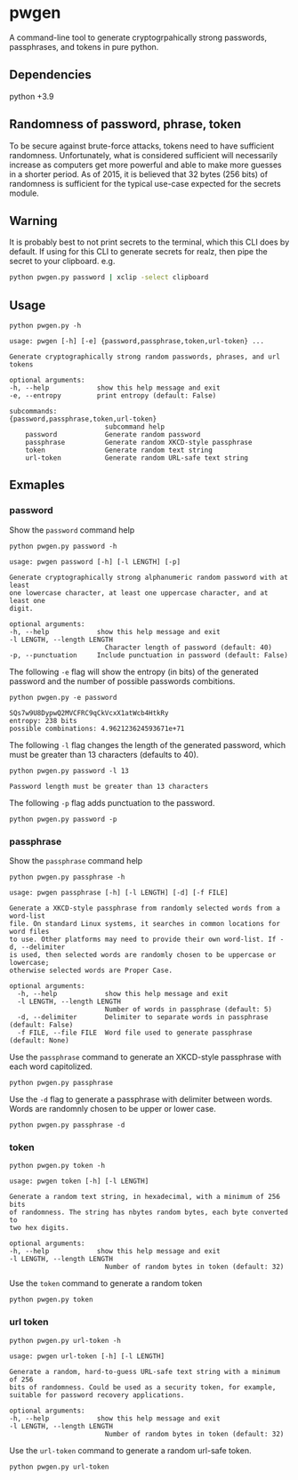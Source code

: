 # pwgen

A command-line tool to generate cryptogrpahically strong passwords, passphrases, 
and tokens in pure python.

## Dependencies

python +3.9

## Randomness of password, phrase, token

To be secure against brute-force attacks, tokens need to have sufficient 
randomness. Unfortunately, what is considered sufficient will necessarily 
increase as computers get more powerful and able to make more guesses in a 
shorter period. As of 2015, it is believed that 32 bytes (256 bits) of 
randomness is sufficient for the typical use-case expected for the secrets 
module.

## Warning

It is probably best to not print secrets to the terminal, which this CLI
does by default. If using for this CLI to generate secrets for realz, then pipe
the secret to your clipboard. e.g.

```bash
python pwgen.py password | xclip -select clipboard
```

## Usage

```console
python pwgen.py -h
```

```console
usage: pwgen [-h] [-e] {password,passphrase,token,url-token} ...

Generate cryptographically strong random passwords, phrases, and url tokens

optional arguments:
-h, --help            show this help message and exit
-e, --entropy         print entropy (default: False)

subcommands:
{password,passphrase,token,url-token}
                        subcommand help
    password            Generate random password
    passphrase          Generate random XKCD-style passphrase
    token               Generate random text string
    url-token           Generate random URL-safe text string
```

## Exmaples

### password

Show the `password` command help

```console
python pwgen.py password -h
```

```console
usage: pwgen password [-h] [-l LENGTH] [-p]

Generate cryptographically strong alphanumeric random password with at least
one lowercase character, at least one uppercase character, and at least one 
digit.

optional arguments:
-h, --help            show this help message and exit
-l LENGTH, --length LENGTH
                        Character length of password (default: 40)
-p, --punctuation     Include punctuation in password (default: False)
```

The following `-e` flag will show the entropy (in bits) of the generated 
password and the number of possible passwords combitions.

```console
python pwgen.py -e password

SQs7w9U8DypwQ2MVCFRC9qCkVcxX1atWcb4HtkRy
entropy: 238 bits
possible combinations: 4.962123624593671e+71
```

The following `-l` flag changes the length of the generated password, which
must be greater than 13 characters (defaults to 40).

```console
python pwgen.py password -l 13

Password length must be greater than 13 characters
```

The following `-p` flag adds punctuation to the password.

```console
python pwgen.py password -p
```

### passphrase

Show the `passphrase` command help

```console
python pwgen.py passphrase -h
```

```console
usage: pwgen passphrase [-h] [-l LENGTH] [-d] [-f FILE]

Generate a XKCD-style passphrase from randomly selected words from a word-list 
file. On standard Linux systems, it searches in common locations for word files 
to use. Other platforms may need to provide their own word-list. If -d, --delimiter 
is used, then selected words are randomly chosen to be uppercase or lowercase; 
otherwise selected words are Proper Case.

optional arguments:
  -h, --help            show this help message and exit
  -l LENGTH, --length LENGTH
                        Number of words in passphrase (default: 5)
  -d, --delimiter       Delimiter to separate words in passphrase (default: False)
  -f FILE, --file FILE  Word file used to generate passphrase (default: None)
```

Use the `passphrase` command to generate an XKCD-style passphrase with each word
capitolized.

```console
python pwgen.py passphrase
```

Use the `-d` flag to generate a passphrase with delimiter between words. Words
are randomnly chosen to be upper or lower case.

```console
python pwgen.py passphrase -d
```

### token

```console
python pwgen.py token -h
```

```console
usage: pwgen token [-h] [-l LENGTH]

Generate a random text string, in hexadecimal, with a minimum of 256 bits 
of randomness. The string has nbytes random bytes, each byte converted to 
two hex digits.

optional arguments:
-h, --help            show this help message and exit
-l LENGTH, --length LENGTH
                        Number of random bytes in token (default: 32)
```

Use the `token` command to generate a random token

```console
python pwgen.py token
```

### url token

```console
python pwgen.py url-token -h
```

```console
usage: pwgen url-token [-h] [-l LENGTH]

Generate a random, hard-to-guess URL-safe text string with a minimum of 256 
bits of randomness. Could be used as a security token, for example, 
suitable for password recovery applications.

optional arguments:
-h, --help            show this help message and exit
-l LENGTH, --length LENGTH
                        Number of random bytes in token (default: 32)
```

Use the `url-token` command to generate a random url-safe token.

```console
python pwgen.py url-token
```